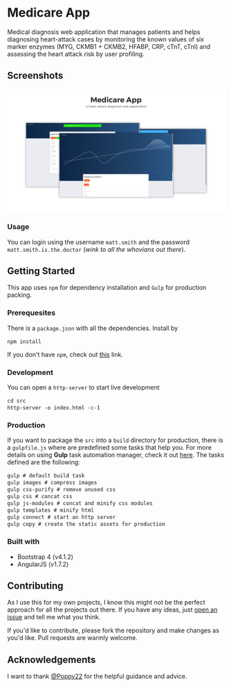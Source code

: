 # Medicare App
Medical diagnosis web application that manages patients and helps diagnosing heart-attack cases by monitoring the known values of six marker enzymes (MYG, CKMB1 + CKMB2, HFABP, CRP, cTnT, cTnI) and assessing the heart attack risk by user profiling.

## Screenshots

![Medicare presentation](medicare_presentation.png?raw=true "Presentation Image")

### Usage
You can login using the username `matt.smith` and the password `matt.smith.is.the.doctor` (*wink to all the whovians out there*).

## Getting Started
This app uses `npm` for dependency installation and `Gulp` for production packing.

### Prerequesites
There is a `package.json` with all the dependencies. Install by
```
npm install
```
If you don't have `npm`, check out [this](https://www.npmjs.com/get-npm) link.

### Development
You can open a `http-server` to start live development
```
cd src
http-server -o index.html -c-1
```

### Production
If you want to package the `src` into a `build` directory for production, there is a `gulpfile.js` where are predefined some tasks that help you. For more details on using **Gulp** task automation manager, check it out [here](https://gulpjs.com/). The tasks defined are the following:

```shell
gulp # default build task
gulp images # compress images
gulp css-purify # remove unused css
gulp css # concat css
gulp js-modules # concat and minify css modules
gulp templates # minify html
gulp connect # start an http server
gulp copy # create the static assets for production
```

### Built with
 - Bootstrap 4 (v4.1.2)
 - AngularJS (v1.7.2)

## Contributing

As I use this for my own projects, I know this might not be the perfect approach for all the projects out there. If you have any ideas, just [open an issue](https://github.com/vanntile/medicare/issues) and tell me what you think.

If you'd like to contribute, please fork the repository and make changes as you'd like. Pull requests are warmly welcome.

## Acknowledgements
I want to thank [@Poppy22](https://github.com/Poppy22) for the helpful guidance and advice.
